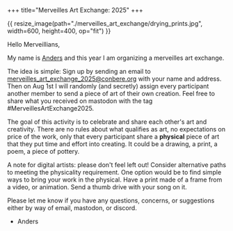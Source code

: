 +++
title="Merveilles Art Exchange: 2025"
+++

{{ resize_image(path="./merveilles_art_exchange/drying_prints.jpg", width=600, height=400, op="fit") }}

Hello Merveillians,

My name is <a href="https://anders.conbere.org/">Anders</a> and this year I am organizing a merveilles art exchange.

The idea is simple: Sign up by sending an email to <a href="mailto:merveilles_art_exchange_2025@conbere.org">merveilles_art_exchange_2025@conbere.org</a> with your name and address. Then on Aug 1st I will randomly (and secretly) assign every participant another member to send a piece of art of their own creation. Feel free to share what you received on mastodon with the tag #MerveillesArtExchange2025.

The goal of this activity is to celebrate and share each other's art and creativity. There are no rules about what qualifies as art, no expectations on price of the work, only that every participant share a <b>physical</b> piece of art that they put time and effort into creating. It could be a drawing, a print, a poem, a piece of pottery.

A note for digital artists: please don't feel left out! Consider alternative paths to meeting the physicality requirement. One option would be to find simple ways to bring your work in the physical. Have a print made of a frame from a video, or animation. Send a thumb drive with your song on it.

Please let me know if you have any questions, concerns, or suggestions either by way of email, mastodon, or discord.

- Anders
